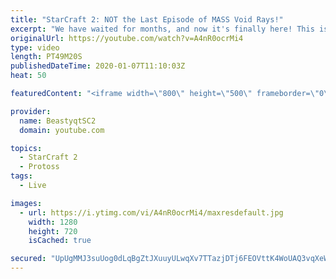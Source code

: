 ```yaml
---
title: "StarCraft 2: NOT the Last Episode of MASS Void Rays!"
excerpt: "We have waited for months, and now it's finally here! This is the VOID RAYS to GRANDMASTER series! With the new balance changes to speedy Void Rays in the latest patch, we can now begin the series right! At this point in the series, we are introducing other units into the composition to make the games"
originalUrl: https://youtube.com/watch?v=A4nR0ocrMi4
type: video
length: PT49M20S
publishedDateTime: 2020-01-07T11:10:03Z
heat: 50

featuredContent: "<iframe width=\"800\" height=\"500\" frameborder=\"0\" src=\"https://www.youtube.com/embed/A4nR0ocrMi4\" allow=\"accelerometer; autoplay; encrypted-media; gyroscope; picture-in-picture\" allowfullscreen></iframe>"

provider:
  name: BeastyqtSC2
  domain: youtube.com

topics:
  - StarCraft 2
  - Protoss
tags:
  - Live

images:
  - url: https://i.ytimg.com/vi/A4nR0ocrMi4/maxresdefault.jpg
    width: 1280
    height: 720
    isCached: true

secured: "UpUgMMJ3suUog0dLqBgZtJXuuyULwqXv7TTazjDTj6FEOVttK4WoUAQ3vqXeWoRq6LSpxXpnIxQT3IaQj2PzuQ0s6tUOD9YchR0lSOBnBtegWB9vEHIOAUHcoGxkPv1+ELr6rOjCxYvXtsMbnQjSxpCpdK9ThiMhhJcmFV43jW5u2uk5gAOOTf6RboytkcTw0pPQVU2kVTpscSCFqkVfpaEe2cOih4SHrv5o3rbMWF/Nb1NwvDVzUA9DfnuMddkWqKAtPgIuXCJGYQHXYPAJHrodKCKxFD76V9GpDL04QfgC+xPdKaTRXnE3b9fWK9E/LXQVSgQBVIxx0+r8r8IYGUO+nfuaw8E4Dy7UEWm4FqWh64oIEorSmjvrHfIaxhthXix+Gbzg83Fj82bRLZTFn2Jx9BAY2V+pwLF2FoQk0Ow=;xC8wFXI+hPNNjIdfC6O2Eg=="
---
```


